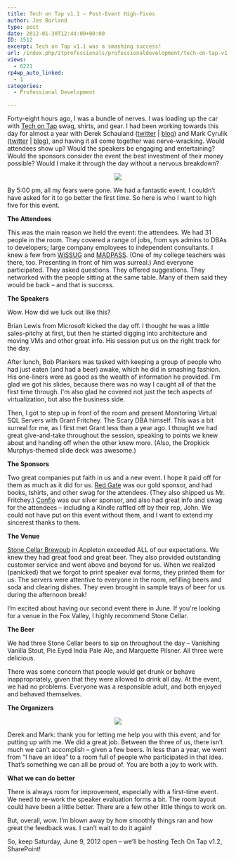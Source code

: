 ```yaml
---
title: Tech on Tap v1.1 – Post-Event High-Fives
author: Jes Borland
type: post
date: 2012-01-30T12:44:00+00:00
ID: 1512
excerpt: Tech on Tap v1.1 was a smashing success!
url: /index.php/itprofessionals/professionaldevelopment/tech-on-tap-v1-1/
views:
  - 6221
rp4wp_auto_linked:
  - 1
categories:
  - Professional Development

---
```

Forty-eight hours ago, I was a bundle of nerves. I was loading up the car with [Tech on Tap][1] swag, shirts, and gear. I had been working towards this day for almost a year with Derek Schauland ([twitter][2] | [blog][3]) and Mark Cyrulik ([twitter][4] | [blog][5]), and having it all come together was nerve-wracking. Would attendees show up? Would the speakers be engaging and entertaining? Would the sponsors consider the event the best investment of their money possible? Would I make it through the day without a nervous breakdown? 

<p align="center">
  <img src="/wp-content/uploads/users/grrlgeek/Tech-on-Tap_FINALBLUE.png?mtime=1317820723" />
</p>

By 5:00 pm, all my fears were gone. We had a fantastic event. I couldn’t have asked for it to go better the first time. So here is who I want to high five for this event. 

**The Attendees** 

This was the main reason we held the event: the attendees. We had 31 people in the room. They covered a range of jobs, from sys admins to DBAs to developers; large company employees to independent consultants. I knew a few from [WiSSUG][6] and [MADPASS][7]. (One of my college teachers was there, too. Presenting in front of him was surreal.) And everyone participated. They asked questions. They offered suggestions. They networked with the people sitting at the same table. Many of them said they would be back – and that is success.

**The Speakers** 

Wow. How did we luck out like this?

Brian Lewis from Microsoft kicked the day off. I thought he was a little sales-pitchy at first, but then he started digging into architecture and moving VMs and other great info. His session put us on the right track for the day. 

After lunch, Bob Plankers was tasked with keeping a group of people who had just eaten (and had a beer) awake, which he did in smashing fashion. His one-liners were as good as the wealth of information he provided. I'm glad we got his slides, because there was no way I caught all of that the first time through. I'm also glad he covered not just the tech aspects of virtualization, but also the business side.

Then, I got to step up in front of the room and present Monitoring Virtual SQL Servers with Grant Fritchey. The Scary DBA himself. This was a bit surreal for me, as I first met Grant less than a year ago. I thought we had great give-and-take throughout the session, speaking to points we knew about and handing off when the other knew more. (Also, the Dropkick Murphys-themed slide deck was awesome.)

**The Sponsors**

Two great companies put faith in us and a new event. I hope it paid off for them as much as it did for us. [Red Gate][8] was our gold sponsor, and had books, tshirts, and other swag for the attendees. (They also shipped us Mr. Fritchey.) [Confio][9] was our silver sponsor, and also had great info and swag for the attendees – including a Kindle raffled off by their rep, John. We could not have put on this event without them, and I want to extend my sincerest thanks to them.

**The Venue**

[Stone Cellar Brewpub][10] in Appleton exceeded ALL of our expectations. We knew they had great food and great beer. They also provided outstanding customer service and went above and beyond for us. When we realized (panicked) that we forgot to print speaker eval forms, they printed them for us. The servers were attentive to everyone in the room, refilling beers and soda and clearing dishes. They even brought in sample trays of beer for us during the afternoon break! 

I’m excited about having our second event there in June. If you're looking for a venue in the Fox Valley, I highly recommend Stone Cellar.

**The Beer** 

We had three Stone Cellar beers to sip on throughout the day – Vanishing Vanilla Stout, Pie Eyed India Pale Ale, and Marquette Pilsner. All three were delicious. 

There was some concern that people would get drunk or behave inappropriately, given that they were allowed to drink all day. At the event, we had no problems. Everyone was a responsible adult, and both enjoyed and behaved themselves. 

**The Organizers** 

<p align="center">
  <img src="/wp-content/uploads/users/grrlgeek/TechOnTap_organizers.JPG?mtime=1327934571" />
</p>

Derek and Mark: thank you for letting me help you with this event, and for putting up with me. We did a great job. Between the three of us, there isn’t much we can’t accomplish – given a few beers. In less than a year, we went from “I have an idea” to a room full of people who participated in that idea. That’s something we can all be proud of. You are both a joy to work with. 

**What we can do better** 

There is always room for improvement, especially with a first-time event. We need to re-work the speaker evaluation forms a bit. The room layout could have been a little better. There are a few other little things to work on. 

But, overall, wow. I’m blown away by how smoothly things ran and how great the feedback was. I can’t wait to do it again! 

So, keep Saturday, June 9, 2012 open – we’ll be hosting Tech On Tap v1.2, SharePoint!

 [1]: http://techontap.org
 [2]: https://twitter.com/#!/webjunkie
 [3]: http://techhelp.cybercreations.net/
 [4]: https://twitter.com/#!/mcyrulik
 [5]: http://www.getfilemakerpath.com/
 [6]: http://wisconsin.sqlpass.org/
 [7]: http://madpass.org
 [8]: http://red-gate.com
 [9]: http://confio.com
 [10]: http://stonecellarbrewpub.com